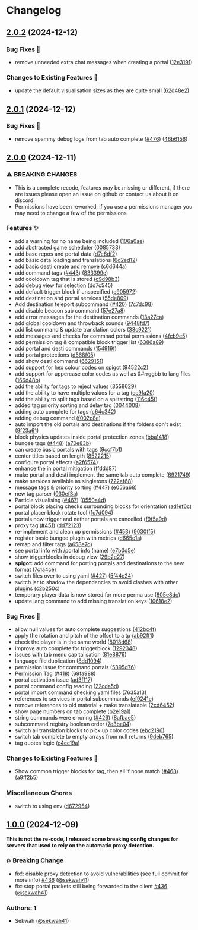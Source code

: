 # Changelog

## [2.0.2](https://github.com/sekwah41/Advanced-Portals/compare/v2.0.1...v2.0.2) (2024-12-12)


### Bug Fixes 🐛

* remove unneeded extra chat messages when creating a portal ([12e3191](https://github.com/sekwah41/Advanced-Portals/commit/12e319160a58ee4fed00a4f8824e14ceaf573e25))


### Changes to Existing Features 🔧

* update the default visualisation sizes as they are quite small ([62d48e2](https://github.com/sekwah41/Advanced-Portals/commit/62d48e2cbc70fcd249abc67e1ee49b98ff7f2ed0))

## [2.0.1](https://github.com/sekwah41/Advanced-Portals/compare/v2.0.0...v2.0.1) (2024-12-12)


### Bug Fixes 🐛

* remove spammy debug logs from tab auto complete ([#476](https://github.com/sekwah41/Advanced-Portals/issues/476)) ([46b6156](https://github.com/sekwah41/Advanced-Portals/commit/46b615624158c3c801dbdd1cbb7f0f803adb338d))

## [2.0.0](https://github.com/sekwah41/Advanced-Portals/compare/v1.0.0...v2.0.0) (2024-12-11)


### ⚠ BREAKING CHANGES

* This is a complete recode, features may be missing or different, if there are issues please open an issue on github or contact us about it on discord.
* Permissions have been reworked, if you use a permissions manager you may need to change a few of the permissions

### Features ✨

* add a warning for no name being included ([106a0ae](https://github.com/sekwah41/Advanced-Portals/commit/106a0ae8b48ea66c2afcc8cd12c6c4ca8aa87f67))
* add abstracted game scheduler ([0085733](https://github.com/sekwah41/Advanced-Portals/commit/008573305e10d8d89407721e2112d18632f94c74))
* add base repos and portal data ([d7e6df2](https://github.com/sekwah41/Advanced-Portals/commit/d7e6df25561e09f7c65e4470a30dc12f859ea1c4))
* add basic data loading and translations ([6d2ed12](https://github.com/sekwah41/Advanced-Portals/commit/6d2ed12f36b3f172dfcc8738c7aaacc64c43f122))
* add basic desti create and remove ([c6d644a](https://github.com/sekwah41/Advanced-Portals/commit/c6d644a0b3359de8ed038579abee8d0c7f193225))
* add command tags ([#443](https://github.com/sekwah41/Advanced-Portals/issues/443)) ([833399e](https://github.com/sekwah41/Advanced-Portals/commit/833399e8d06b817b8227f91e8bd173ab0e40c66f))
* add cooldown tag that is stored ([c9d98b3](https://github.com/sekwah41/Advanced-Portals/commit/c9d98b39c3b29762a4274498d4601dfa312bc360))
* add debug view for selection ([dd7c545](https://github.com/sekwah41/Advanced-Portals/commit/dd7c545a750c5b18eb1c7d3dd03a0b10aaf38c54))
* add default trigger block if unspecified ([c905972](https://github.com/sekwah41/Advanced-Portals/commit/c90597228af76f6da5e0941dcf286d8c1ba1fab6))
* add destination and portal services ([55de809](https://github.com/sekwah41/Advanced-Portals/commit/55de8093492ccdb47ea9da1358c7fd77dbdc0de9))
* Add destination teleport subcommand ([#420](https://github.com/sekwah41/Advanced-Portals/issues/420)) ([7c7dc98](https://github.com/sekwah41/Advanced-Portals/commit/7c7dc98edde610907be5b37e5b83b2476dc2e4a2))
* add disable beacon sub command ([57e27a8](https://github.com/sekwah41/Advanced-Portals/commit/57e27a87a1d5d7934873b6e54b43adfb19d13a19))
* add error messages for the destination commands ([13a27ca](https://github.com/sekwah41/Advanced-Portals/commit/13a27cacb35235356b20663b7b27594fa150e6fb))
* add global cooldown and throwback sounds ([9448fd7](https://github.com/sekwah41/Advanced-Portals/commit/9448fd76bf0bdb3d16c7cfdd5316eb5635712809))
* add list command & update translation colors ([33c9221](https://github.com/sekwah41/Advanced-Portals/commit/33c92212db25989052247722eac6bdd8c673e9d1))
* add messages and checks for commnad portal permissions ([4fcb9e5](https://github.com/sekwah41/Advanced-Portals/commit/4fcb9e549abe295aa1d68586e39c04af86946f8e))
* add permission tag & compatible block trigger list ([6386a89](https://github.com/sekwah41/Advanced-Portals/commit/6386a899132ef7a28b08e8e983cc90f7cdc8fc14))
* add portal and desti commands ([154919f](https://github.com/sekwah41/Advanced-Portals/commit/154919f7808f515145b1a08fd8a400d80c6231c9))
* add portal protections ([d568f05](https://github.com/sekwah41/Advanced-Portals/commit/d568f051f85adc7883ac0786324ea72c7a3bd3f1))
* add show desti command ([6629151](https://github.com/sekwah41/Advanced-Portals/commit/6629151fc63929988a20d3ca8b5f07a5c453b0c0))
* add support for hex colour codes on spigot ([94522c2](https://github.com/sekwah41/Advanced-Portals/commit/94522c237f46f96a72b9e336530ae9e7c0420375))
* add support for uppercase color codes as well as &#rrggbb to lang files ([166d48b](https://github.com/sekwah41/Advanced-Portals/commit/166d48bb90de533e71e51645be47ddf73b603d6c))
* add the ability for tags to reject values ([3558629](https://github.com/sekwah41/Advanced-Portals/commit/3558629f8e6e5ea2fc2426de7a6dc5386c54e3f3))
* add the ability to have multiple values for a tag ([cc9fa20](https://github.com/sekwah41/Advanced-Portals/commit/cc9fa203cbf8e28aea71bc02423f0a139a0c8105))
* add the ability to split tags based on a splitstring ([116c45f](https://github.com/sekwah41/Advanced-Portals/commit/116c45f5a56a1165b3a837235f8c1ee0af0484f2))
* added tag priority sorting and delay tag ([0044008](https://github.com/sekwah41/Advanced-Portals/commit/00440081051bda9d1276238b6ba615c13c11a5b9))
* adding auto complete for tags ([c64c342](https://github.com/sekwah41/Advanced-Portals/commit/c64c342a4de26a84ac4a6762feb80983751b5572))
* adding debug command ([f002c8e](https://github.com/sekwah41/Advanced-Portals/commit/f002c8e125e7e8e032ea690d4aeddcb83719d630))
* auto import the old portals and destinations if the folders don't exist ([9f23a61](https://github.com/sekwah41/Advanced-Portals/commit/9f23a617ff6dfc170d6bb83b0011812b64d21186))
* block physics updates inside portal protection zones ([bba1418](https://github.com/sekwah41/Advanced-Portals/commit/bba14185ebab4745029e8e39c3e48a3a4e467bda))
* bungee tags ([#448](https://github.com/sekwah41/Advanced-Portals/issues/448)) ([a70e83b](https://github.com/sekwah41/Advanced-Portals/commit/a70e83b4d1f68e9fa36e3f2729592aa50f908122))
* can create basic portals with tags ([9ccf7b1](https://github.com/sekwah41/Advanced-Portals/commit/9ccf7b1d133449029173e68f71c30bc3823aad44))
* center titles based on length ([8522215](https://github.com/sekwah41/Advanced-Portals/commit/852221533f51bf5cc1074c132fac8ca58a3c545d))
* configure portal effects ([a2f6574](https://github.com/sekwah41/Advanced-Portals/commit/a2f65742240af5767f9fcaa2aec27e48151c5d6a))
* enhance the in portal mitigation ([ffddd87](https://github.com/sekwah41/Advanced-Portals/commit/ffddd87922f5420b6de6558ccd424f29c43ef7ff))
* make portal and desti implement the same tab auto complete ([6921749](https://github.com/sekwah41/Advanced-Portals/commit/69217491287047bb520330bde11999bddf634dbd))
* make services available as singletons ([722ef68](https://github.com/sekwah41/Advanced-Portals/commit/722ef68ed03a01796a3bb7830e6164990554d4ca))
* message tags & priority sorting ([#447](https://github.com/sekwah41/Advanced-Portals/issues/447)) ([e056a68](https://github.com/sekwah41/Advanced-Portals/commit/e056a6836d1cfb175c8bb333a09d8eb27eab168a))
* new tag parser ([030ef3a](https://github.com/sekwah41/Advanced-Portals/commit/030ef3a13525bb2cb1a4aa99e81a5ac7d465e691))
* Particle visualising ([#467](https://github.com/sekwah41/Advanced-Portals/issues/467)) ([0550a4d](https://github.com/sekwah41/Advanced-Portals/commit/0550a4dba45569597f1c13677eedfde0de1f5517))
* portal block placing checks surrounding blocks for orientation ([ad1ef6c](https://github.com/sekwah41/Advanced-Portals/commit/ad1ef6cc40adbae075d7a875e9c9c749c2540963))
* portal placer block rotate tool ([1c7d094](https://github.com/sekwah41/Advanced-Portals/commit/1c7d09469e81c1f1b5609f377d5419d52e577148))
* portals now trigger and nether portals are cancelled ([f9f5a9d](https://github.com/sekwah41/Advanced-Portals/commit/f9f5a9d1f27896b316b30ae62cc347e2a4fd6c0e))
* proxy tag ([#451](https://github.com/sekwah41/Advanced-Portals/issues/451)) ([dd72123](https://github.com/sekwah41/Advanced-Portals/commit/dd72123d4b9409038095eb52f720ed3fe4e63342))
* re-implement and clean up permissions ([#453](https://github.com/sekwah41/Advanced-Portals/issues/453)) ([9030ff5](https://github.com/sekwah41/Advanced-Portals/commit/9030ff53630a83b41708c0cb973cf4af736649f4))
* register basic bungee plugin with metrics ([d665e1a](https://github.com/sekwah41/Advanced-Portals/commit/d665e1a271a17328d34cb14aed041bb6e689a5b2))
* remap and filter tags ([a658e7d](https://github.com/sekwah41/Advanced-Portals/commit/a658e7df8736a9201565d98007149885fb782a60))
* see portal info with /portal info (name) ([e7b0d5e](https://github.com/sekwah41/Advanced-Portals/commit/e7b0d5e4ca1c6a4835342afd24cc1e207f3fdf74))
* show triggerblocks in debug view ([29b2e27](https://github.com/sekwah41/Advanced-Portals/commit/29b2e2734bdfe49e3e6f2544ead00d01ade3109e))
* **spigot:** add command for porting portals and destinations to the new format ([7c1a4ce](https://github.com/sekwah41/Advanced-Portals/commit/7c1a4ceee7a94432c986c9fb1c88e990d486e4be))
* switch files over to using yaml ([#427](https://github.com/sekwah41/Advanced-Portals/issues/427)) ([5f44e24](https://github.com/sekwah41/Advanced-Portals/commit/5f44e24824c4bf14182093d71daac58c05d95519))
* switch jar to shadow the dependencies to avoid clashes with other plugins ([c2b250c](https://github.com/sekwah41/Advanced-Portals/commit/c2b250c2a55072d5e6f80506d145e9ac36098aa4))
* temporary player data is now stored for more perma use ([805e8dc](https://github.com/sekwah41/Advanced-Portals/commit/805e8dc3d0374a97a8d11550b75bffa23270a5b2))
* update lang command to add missing translation keys ([10618e2](https://github.com/sekwah41/Advanced-Portals/commit/10618e2ab03c1f0236b7b8970c414418d73ad1b3))


### Bug Fixes 🐛

* allow null values for auto complete suggestions ([412bc4f](https://github.com/sekwah41/Advanced-Portals/commit/412bc4f07f2bce14deb193ae5c492b302496223e))
* apply the rotation and pitch of the offset to a tp ([ab92ff1](https://github.com/sekwah41/Advanced-Portals/commit/ab92ff104628313d306e9b1119700da7ff7da6d7))
* check the player is in the same world ([8018d68](https://github.com/sekwah41/Advanced-Portals/commit/8018d68e429528602e9a45752f97bbce8a1c52f5))
* improve auto complete for triggerblock ([1292348](https://github.com/sekwah41/Advanced-Portals/commit/12923480fca208bff6dfb423979ec4d7871e954f))
* issues with tab menu capitalisation ([81e8876](https://github.com/sekwah41/Advanced-Portals/commit/81e887607956150a7ffa5aeaf1f8c6697afc5ac4))
* language file duplication ([8dd1094](https://github.com/sekwah41/Advanced-Portals/commit/8dd1094ab6d5e6e22cb827f5bf9f4e5c9e85da69))
* permission issue for command portals ([5395d76](https://github.com/sekwah41/Advanced-Portals/commit/5395d769e1df3260c449788e1bd072f189a3d8b3))
* Permission Tag ([#418](https://github.com/sekwah41/Advanced-Portals/issues/418)) ([69fa988](https://github.com/sekwah41/Advanced-Portals/commit/69fa988f9769bb943a25203c8c499bb6f0ff0545))
* portal activation issue ([ad3f117](https://github.com/sekwah41/Advanced-Portals/commit/ad3f117f049322224620781c5d9dbff0d2a8e9a0))
* portal command config reading ([22cda5d](https://github.com/sekwah41/Advanced-Portals/commit/22cda5d2cc77ef5a2224433640311fd058c09d16))
* portal import command checking yaml files ([7635a13](https://github.com/sekwah41/Advanced-Portals/commit/7635a134217d9673a801c08c0431eeb79a36de79))
* references to services in portal subcommands ([ef9241e](https://github.com/sekwah41/Advanced-Portals/commit/ef9241e2609b84bc3cb0e0e71645e37cb8230219))
* remove references to old material + make translatable ([2cd6452](https://github.com/sekwah41/Advanced-Portals/commit/2cd64528a4c742f1895983988bee7aac7fc8c202))
* show page numbers on tab complete ([b2e19a1](https://github.com/sekwah41/Advanced-Portals/commit/b2e19a1391b372eef3a468f5da4a850477a30bdd))
* string commands were erroring ([#426](https://github.com/sekwah41/Advanced-Portals/issues/426)) ([8afbae5](https://github.com/sekwah41/Advanced-Portals/commit/8afbae50fbaeef3bc65a90d9c3ae67689ba226cc))
* subcommand registry boolean order ([7e3be04](https://github.com/sekwah41/Advanced-Portals/commit/7e3be0456f2b1889957bb784c3e711817066887a))
* switch all translation blocks to pick up color codes ([ebc2196](https://github.com/sekwah41/Advanced-Portals/commit/ebc2196511ffb132971397ac76273352afeaf516))
* switch tab complete to empty arrays from  null returns ([9deb765](https://github.com/sekwah41/Advanced-Portals/commit/9deb765ad566f7ef1f7714a42a691aaaeccd05e4))
* tag quotes logic ([c4cc19a](https://github.com/sekwah41/Advanced-Portals/commit/c4cc19a7f5d4b190806126230b8ab283ce19ddbd))


### Changes to Existing Features 🔧

* Show common trigger blocks for tag, then all if none match ([#468](https://github.com/sekwah41/Advanced-Portals/issues/468)) ([a9ff2b5](https://github.com/sekwah41/Advanced-Portals/commit/a9ff2b5a693d231d27d8bb3cec544de2213cd398))


### Miscellaneous Chores

* switch to using env ([d672954](https://github.com/sekwah41/Advanced-Portals/commit/d672954b4b09ddb547dc073013fd7d7393cbf9fe))

## [1.0.0](https://github.com/sekwah41/Advanced-Portals/compare/v0.11.0...v1.0.0) (2024-12-09)

**This is not the re-code, I released some breaking config changes for servers that used to rely on the automatic proxy detection.**

### 💥 Breaking Change

- fix!: disable proxy detection to avoid vulnerabilities (see full commit for more info) [#436](https://github.com/sekwah41/Advanced-Portals/pull/436) ([@sekwah41](https://github.com/sekwah41))
- fix: stop portal packets still being forwarded to the client [#436](https://github.com/sekwah41/Advanced-Portals/pull/436) ([@sekwah41](https://github.com/sekwah41))

### Authors: 1

- Sekwah ([@sekwah41](https://github.com/sekwah41))
